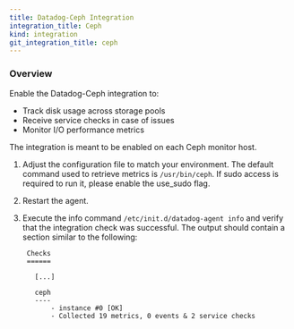 ```yaml
---
title: Datadog-Ceph Integration
integration_title: Ceph
kind: integration
git_integration_title: ceph
---
```

### Overview

Enable the Datadog-Ceph integration to:
  * Track disk usage across storage pools
  * Receive service checks in case of issues
  * Monitor I/O performance metrics

The integration is meant to be enabled on each Ceph monitor host.

1. Adjust the configuration file to match your environment. The default command used to retrieve metrics is `/usr/bin/ceph`. If sudo access is required to run it, please enable the use_sudo flag.

2. Restart the agent.

3. Execute the info command `/etc/init.d/datadog-agent info` and verify that the integration check was successful. The output should contain a section similar to the following:

        Checks
        ======

          [...]

          ceph
          ----
              - instance #0 [OK]
              - Collected 19 metrics, 0 events & 2 service checks
